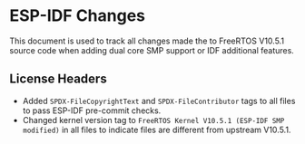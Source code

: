 # ESP-IDF Changes

This document is used to track all changes made the to FreeRTOS V10.5.1 source code when adding dual core SMP support or IDF additional features.

## License Headers

- Added `SPDX-FileCopyrightText` and `SPDX-FileContributor` tags to all files to pass ESP-IDF pre-commit checks.
- Changed kernel version tag to `FreeRTOS Kernel V10.5.1 (ESP-IDF SMP modified)` in all files to indicate files are different from upstream V10.5.1.